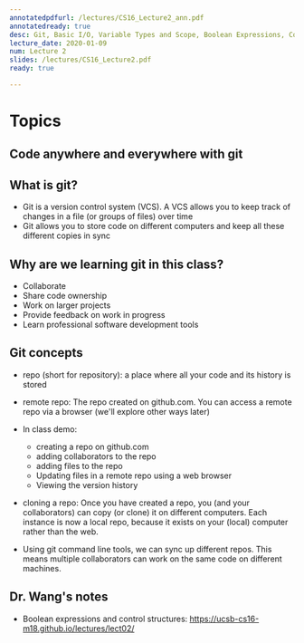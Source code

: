 ```yaml
---
annotatedpdfurl: /lectures/CS16_Lecture2_ann.pdf
annotatedready: true
desc: Git, Basic I/O, Variable Types and Scope, Boolean Expressions, Control Flow 
lecture_date: 2020-01-09
num: Lecture 2
slides: /lectures/CS16_Lecture2.pdf
ready: true

---
```


# Topics

## Code anywhere and everywhere with git 

## What is git?
* Git is a version control system (VCS). A VCS allows you to keep track of changes in a file (or groups of files) over time
* Git allows you to store code on different computers and keep all these different copies in sync 

## Why are we learning git in this class?
* Collaborate 
* Share code ownership
* Work on larger projects
* Provide feedback on work in progress
* Learn professional software development tools

## Git concepts
* repo (short for repository): a place where all your code and its history is stored
* remote repo: The repo created on github.com. You can access a remote repo via a browser (we'll explore other ways later)

* In class demo:
	- creating a repo on github.com
	- adding collaborators to the repo
	- adding files to the repo
	- Updating files in a remote repo using a web browser
    - Viewing the version history
	
* cloning a repo: Once you have created a repo, you (and your collaborators) can copy (or clone) it on different computers. Each instance is now a local repo, because it exists on your (local) computer rather than the web.
* Using git command line tools, we can sync up different repos. This means multiple collaborators can work on the same code on different machines.


## Dr. Wang's notes

* Boolean expressions and control structures: 
<https://ucsb-cs16-m18.github.io/lectures/lect02/> 


